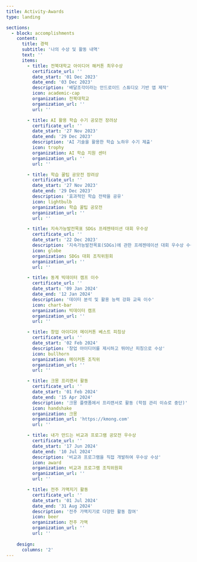 ```yaml
---
title: Activity-Awards
type: landing

sections:
  - block: accomplishments
    content:
      title: 경력
      subtitle: '나의 수상 및 활동 내역'
      text: ''
      items:
        - title: 전북대학교 아이디어 해커톤 최우수상
          certificate_url: ''
          date_start: '01 Dec 2023'
          date_end: '03 Dec 2023'
          description: '배달조각이라는 안드로이드 스튜디오 기반 앱 제작'
          icon: academic-cap
          organization: 전북대학교
          organization_url: ''
          url: ''

        - title: AI 활용 학습 수기 공모전 장려상
          certificate_url: ''
          date_start: '27 Nov 2023'
          date_end: '29 Dec 2023'
          description: 'AI 기술을 활용한 학습 노하우 수기 제출'
          icon: trophy
          organization: AI 학습 지원 센터
          organization_url: ''
          url: ''

        - title: 학습 꿀팁 공모전 장려상
          certificate_url: ''
          date_start: '27 Nov 2023'
          date_end: '29 Dec 2023'
          description: '효과적인 학습 전략을 공유'
          icon: lightbulb
          organization: 학습 꿀팁 공모전
          organization_url: ''
          url: ''

        - title: 지속가능발전목표 SDGs 프레젠테이션 대회 우수상
          certificate_url: ''
          date_start: '22 Dec 2023'
          description: '지속가능발전목표(SDGs)에 관한 프레젠테이션 대회 우수상 수상'
          icon: globe
          organization: SDGs 대회 조직위원회
          organization_url: ''
          url: ''

        - title: 동계 빅데이터 캠프 이수
          certificate_url: ''
          date_start: '09 Jan 2024'
          date_end: '12 Jan 2024'
          description: '데이터 분석 및 활용 능력 강화 교육 이수'
          icon: chart-bar
          organization: 빅데이터 캠프
          organization_url: ''
          url: ''

        - title: 창업 아이디어 메이커톤 베스트 피칭상
          certificate_url: ''
          date_start: '02 Feb 2024'
          description: '창업 아이디어를 제시하고 뛰어난 피칭으로 수상'
          icon: bullhorn
          organization: 메이커톤 조직위
          organization_url: ''
          url: ''

        - title: 크몽 프리랜서 활동
          certificate_url: ''
          date_start: '01 Feb 2024'
          date_end: '15 Apr 2024'
          description: '크몽 플랫폼에서 프리랜서로 활동 (학점 관리 이슈로 중단)'
          icon: handshake
          organization: 크몽
          organization_url: 'https://kmong.com'
          url: ''

        - title: 내가 만드는 비교과 프로그램 공모전 우수상
          certificate_url: ''
          date_start: '17 Jun 2024'
          date_end: '10 Jul 2024'
          description: '비교과 프로그램을 직접 개발하여 우수상 수상'
          icon: award
          organization: 비교과 프로그램 조직위원회
          organization_url: ''
          url: ''

        - title: 전주 가맥지기 활동
          certificate_url: ''
          date_start: '01 Jul 2024'
          date_end: '31 Aug 2024'
          description: '전주 가맥지기로 다양한 활동 참여'
          icon: beer
          organization: 전주 가맥
          organization_url: ''
          url: ''
      
    design:
      columns: '2'
---
```



